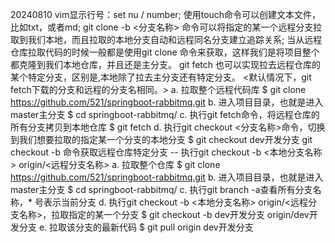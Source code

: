 20240810
vim显示行号：set nu / number;
使用touch命令可以创建文本文件，比如txt，或者md;
git clone <remote-url> -b <分支名称> 命令可以将指定的某一个远程分支拉取到我们本地，而且拉取的本地分支自动和远程同名分支建立追踪关系;
	当从远程仓库拉取代码的时候一般都是使用git clone <url>命令来获取，这样我们是将项目整个都克隆到我们本地仓库，并且还是主分支。
git fetch <url> 也可以实现拉去远程仓库的某个特定分支，区别是,本地除了拉去主分支还有特定分支。
	<默认情况下，git fetch下载的分支和远程的分支名相同。>
	a. 拉取整个远程代码库 $ git clone https://github.com/521/springboot-rabbitmq.git
	b. 进入项目目录，也就是进入master主分支 $ cd springboot-rabbitmq/
	c. 执行git fetch命令，将远程仓库的所有分支拷贝到本地仓库 $ git fetch
	d. 执行git checkout <分支名称>命令，切换到我们想要拉取的指定某一个分支的本地分支 $ git checkout dev开发分支
git checkout -b 命令获取远程仓库特定分支 -- 执行git checkout -b <本地分支名称> origin/<远程分支名称>
	a. 拉取整个仓库 $ git clone https://github.com/521/springboot-rabbitmq.git
	b. 进入项目目录，也就是进入master主分支 $ cd springboot-rabbitmq/
	c. 执行git branch -a查看所有分支名称，* 号表示当前分支
	d. 执行git checkout -b <本地分支名称> origin/<远程分支名称>，拉取指定的某一个分支 $ git checkout -b dev开发分支 origin/dev开发分支
	e. 拉取该分支的最新代码 $ git pull origin dev开发分支  
